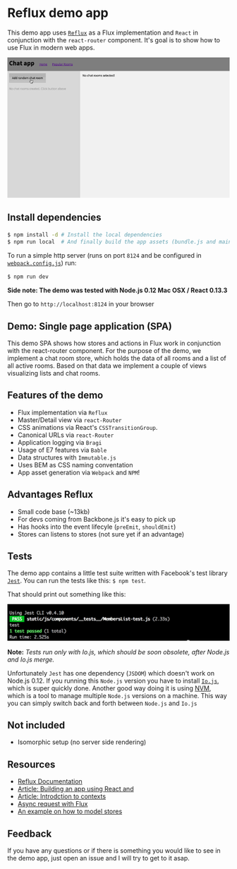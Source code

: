 # Reflux demo app

This demo app uses [`Reflux`](https://github.com/spoike/refluxjs) as a Flux implementation and `React` in conjunction with the `react-router` component. It's goal is to show how to use Flux in modern web apps.

![Demo of the app](/docs/DemoApp.gif?raw=true)


## Install dependencies

```bash
$ npm install -d # Install the local dependencies
$ npm run local  # And finally build the app assets (bundle.js and main.css) 
```
To run a simple http server (runs on port `8124` and be configured in [`webpack.config.js`](/webpack.config.js)) 
run: 

```bash
$ npm run dev
```

**Side note: The demo was tested with Node.js 0.12 Mac OSX / React 0.13.3**

Then go to `http://localhost:8124` in your browser

## Demo: Single page application (SPA)

This demo SPA shows how stores and actions in Flux work in conjunction with the react-router component. For the
purpose of the demo, we implement a chat room store,  which holds the data of all rooms and a list of
all active rooms. Based on that data we implement a couple of views visualizing lists and chat rooms.

## Features of the demo
* Flux implementation via `Reflux`
* Master/Detail view via `react-Router`
* CSS animations via React's `CSSTransitionGroup`.
* Canonical URLs via `react-Router`
* Application logging via `Bragi`
* Usage of E7 features via `Bable`
* Data structures with `Immutable.js`
* Uses BEM as CSS naming conventation
* App asset generation via `Webpack` and `NPM`!

## Advantages Reflux
* Small code base (~13kb)
* For devs coming from Backbone.js it's easy to pick up
* Has hooks into the event lifecyle (`preEmit`, `shouldEmit`)
* Stores can listens to stores (not sure yet if an advantage)

## Tests

The demo app contains a little test suite written with Facebook's test library [`Jest`](https://facebook.github.io/jest/).
You can run the tests like this: `$ npm test`.

That should print out something like this:

![Testing output](/docs/Testing.png?raw=true)

**Note:** *Tests run only with Io.js, which should be soon obsolete, after Node.js and Io.js merge.*

Unfortunately `Jest` has one dependency (`JSDOM`) which doesn't work on Node.js 0.12.
If you running this `Node.js` version you have to install [`Io.js`](https://iojs.org/en/index.html), which is super quickly done.
Another good way doing it is using [NVM](https://github.com/creationix/nvm), which is a tool to manage multiple
`Node.js` versions on a machine. This way you can simply switch back and forth between `Node.js` and `Io.js`

## Not included
* Isomorphic setup (no server side rendering)

## Resources
* [Reflux Documentation](https://github.com/spoike/refluxjs)
* [Article: Building an app using React and](http://henleyedition.com/building-an-app-using-react-and-refluxjs/)
* [Article: Introdction to contexts](https://www.tildedave.com/2014/11/15/introduction-to-contexts-in-react-js.html)
* [Async request with Flux](http://www.code-experience.com/async-requests-with-react-js-and-flux-revisited/)
* [An example on how to model stores](https://discuss.reactjs.org/t/computed-properties-in-flux/443/2)

## Feedback

If you have any questions or if there is something you would like to see in the demo 
app, just open an issue and I will try to get to it asap.
